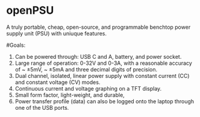 # openPSU
A truly portable, cheap, open-source, and programmable benchtop power supply unit (PSU) with uniuque features.

#Goals:
1. Can be powered through: USB C and A, battery, and power socket. 
2. Large range of operation: 0-32V and 0-3A, with a reasonable accuracy of ~ ±5mV, ~ ±5mA and three decimal digits of precision.
3. Dual channel, isolated, linear power supply with constant current (CC) and constant voltage (CV) modes.
4. Continuous current and voltage graphing on a TFT display.
5. Small form factor, light-weight, and durable,
6. Power transfer profile (data) can also be logged onto the laptop through one of the USB ports.
